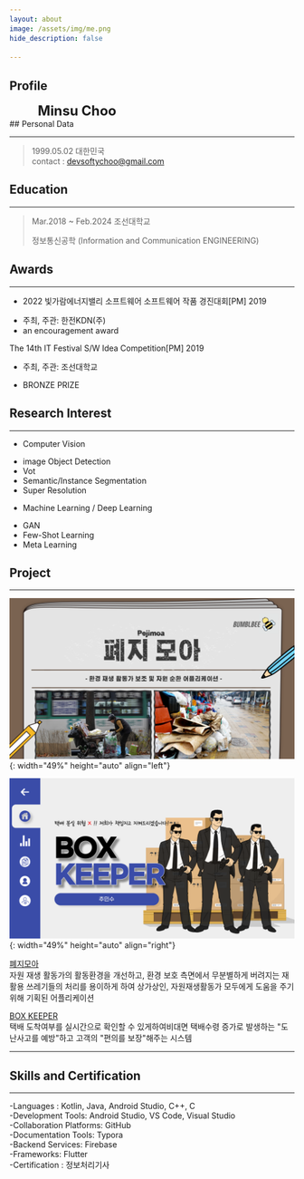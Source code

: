 ```yaml
---
layout: about
image: /assets/img/me.png
hide_description: false

---
```


## Profile

<!--author-->


<span style="font-size:170%;font-weight:bold;margin-left:50px">
Minsu Choo
</span>


<br>
## Personal Data

---
> 1999.05.02 대한민국 <br/>
> contact : devsoftychoo@gmail.com <br/>

## Education
---
> Mar.2018 ~ Feb.2024 조선대학교
>
> 정보통신공학 (Information and Communication ENGINEERING)

## Awards
---

* 2022 빛가람에너지밸리 소프트웨어 소프트웨어 작품 경진대회[PM] 2019 </a></strong></u>

- 주최, 주관: 한전KDN(주)
- an encouragement award      

The 14th  IT Festival S/W Idea Competition[PM] 2019 </a></strong></u>

- 주최, 주관: 조선대학교

- BRONZE PRIZE



## Research Interest

---
* Computer Vision
+ image Object Detection
+ Vot
+ Semantic/Instance Segmentation
+ Super Resolution
* Machine Learning / Deep Learning
+ GAN
+ Few-Shot Learning
+ Meta Learning

## Project
---
![peji_img](../assets/img/blog/peji_img.png){: width="49%" height="auto" align="left"}

![box_img](../assets/img/blog/box_img-6474616.png){: width="49%" height="auto" align="right"}<br/>

[폐지모아](https://softychoo.github.io/projects/2022-11-30-pejimoa/)<br/>자원 재생 활동가의 활동환경을 개선하고, 환경 보호 측면에서 무분별하게 버려지는 재활용 쓰레기들의 처리를 용이하게 하여 상가상인, 자원재생활동가 모두에게 도움을 주기위해 기획된 어플리케이션

[BOX KEEPER](https://softychoo.github.io/projects/2022-11-30-pejimoa/)<br/>택배 도착여부를 실시간으로 확인할 수 있게하여비대면 택배수령 증가로 발생하는
"도난사고를 예방"하고 고객의 "편의를 보장"해주는 시스템







---
<!-- -2020. 07 – 2020. 11-->
<!--Work place name and what i did -->

## Skills and Certification
---
-Languages : Kotlin, Java, Android Studio, C++, C <br/>-Development Tools: Android Studio, VS Code, Visual Studio<br/>-Collaboration Platforms: GitHub<br/>-Documentation Tools: Typora<br/>-Backend Services: Firebase<br/>-Frameworks: Flutter<br/>-Certification : 정보처리기사

